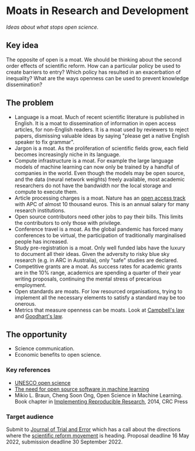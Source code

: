 # Moats in Research and Development
*Ideas about what stops open science.*

## Key idea
The opposite of open is a moat. We should be thinking about the second order
effects of scientific reform. How can a particular policy be used to create
barriers to entry? Which policy has resulted in an exacerbation of inequality?
What are the ways openness can be used to prevent knowledge dissemination?

## The problem
- Language is a moat. Much of recent scientific literature is published in English.
  It is a moat to dissemination of information in open access articles, for
  non-English readers. It is a moat used by reviewers to reject papers, dismissing
  valuable ideas by saying "please get a native English speaker to fix grammar".
- Jargon is a moat. As the proliferation of scientific fields grow, each field
  becomes increasingly niche in its language.
- Compute infrastructure is a moat. For example the large language models of
  machine learning can now only be trained by a handful of companies in the world.
  Even though the models may be open source, and the data (neural network weights)
  freely available, most academic researchers do not have the bandwidth nor
  the local storage and compute to execute them.
- Article processing charges is a moat. Nature has an
  [open access track](https://www.nature.com/articles/d41586-020-03324-y) with APC
  of almost 10 thousand euros. This is an annual salary for many research
  institutions.
- Open source contributors need other jobs to pay their bills. This limits the
  contributors to only those with privilege.
- Conference travel is a moat. As the global pandemic has forced many conferences
  to be virtual, the participation of traditionally marginalised people has
  increased.
- Study pre-registration is a moat. Only well funded labs have the luxury to
  document all their ideas. Given the adversity to risky blue sky research
  (e.g. in ARC in Australia), only "safe" studies are declared.
- Competitive grants are a moat. As success rates for academic grants are
  in the 10% range, academics are spending a quarter of their year writing
  proposals, continuing the mental stress of precarious employment.
- Open standards are moats. For low resourced organisations, trying to implement
  all the necessary elements to satisfy a standard may be too onerous.
- Metrics that measure openness can be moats. Look at 
  [Campbell's law](https://en.wikipedia.org/wiki/Campbell%27s_law) and
  [Goodhart's law](https://en.wikipedia.org/wiki/Goodhart%27s_law).


## The opportunity

- Science communication.
- Economic benefits to open science.






### Key references

- [UNESCO open science](https://www.unesco.org/en/natural-sciences/open-science)
- [The need for open source software in machine learning](https://www.jmlr.org/papers/volume8/sonnenburg07a/sonnenburg07a.pdf)
- Mikio L. Braun, Cheng Soon Ong, Open Science in Machine Learning. Book chapter in [Implementing Reproducible Research](https://osf.io/s9tya/), 2014, CRC Press

### Target audience

Submit to [Journal of Trial and Error](https://archive.jtrialerror.com/)
which has a call about the directions where the
[scientific reform movement](https://leonidtiokhin.medium.com/is-scientific-reform-heading-in-the-right-direction-a-call-for-contributions-99110f2572f0)
is heading. Proposal deadline 16 May 2022, submission deadline 30 September 2022.
